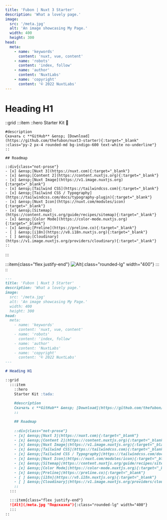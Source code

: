 ```yaml
---
title: 'Fubon | Nuxt 3 Starter'
description: 'What a lovely page.'
image:
  src: '/meta.jpg'
  alt: 'An image showcasing My Page.'
  width: 400
  height: 300
head:
  meta:
    - name: 'keywords'
      content: 'nuxt, vue, content'
    - name: 'robots'
      content: 'index, follow'
    - name: 'author'
      content: 'NuxtLabs'
    - name: 'copyright'
      content: '© 2022 NuxtLabs'
---
```


# Heading H1

::grid
  :::item
    ::hero
    Starter Kit :tada:
   
    #description
    Скачать с **GitHub** &ensp; [Download](https://github.com/thefubon/nuxt3-starter){:target="_blank" :class="py-2 px-4 rounded-md bg-indigo-600 text-white no-underline"}
    ::

    ## Roadmap
    
    ::div{class="not-prose"}
    - [x] &ensp;[Nuxt 3](https://nuxt.com){:target="_blank"}
    - [x] &ensp;[Content 2](https://content.nuxtjs.org){:target="_blank"}
    - [x] &ensp;[Nuxt Image](https://v1.image.nuxtjs.org){:target="_blank"}
    - [x] &ensp;[Tailwind CSS](https://tailwindcss.com){:target="_blank"}
    - [x] &ensp;[Tailwind CSS / Typography](https://tailwindcss.com/docs/typography-plugin){:target="_blank"}
    - [x] &ensp;[Nuxt Icon](https://nuxt.com/modules/icon){:target="_blank"}
    - [x] &ensp;[Sitemap](https://content.nuxtjs.org/guide/recipes/sitemap){:target="_blank"}
    - [x] &ensp;[Color Mode](https://color-mode.nuxtjs.org){:target="_blank"}
    - [x] &ensp;[Preline](https://preline.co){:target="_blank"}
    - [ ] &ensp;[i18n](https://v8.i18n.nuxtjs.org){:target="_blank"}
    - [ ] &ensp;[Cloudinary](https://v1.image.nuxtjs.org/providers/cloudinary){:target="_blank"}
    ::
  :::

  :::item{class="flex justify-end"}
  ![Alt](/meta.jpg "Подсказка"){:class="rounded-lg" width="400"}
  :::
::

```md
---
title: 'Fubon | Nuxt 3 Starter'
description: 'What a lovely page.'
image:
  src: '/meta.jpg'
  alt: 'An image showcasing My Page.'
  width: 400
  height: 300
head:
  meta:
    - name: 'keywords'
      content: 'nuxt, vue, content'
    - name: 'robots'
      content: 'index, follow'
    - name: 'author'
      content: 'NuxtLabs'
    - name: 'copyright'
      content: '© 2022 NuxtLabs'
---

# Heading H1

::grid
  :::item
    ::hero
    Starter Kit :tada:
   
    #description
    Скачать с **GitHub** &ensp; [Download](https://github.com/thefubon/nuxt3-starter){:target="_blank" :class="py-2 px-4 rounded-md bg-indigo-600 text-white no-underline"}
    ::

    ## Roadmap
    
    ::div{class="not-prose"}
    - [x] &ensp;[Nuxt 3](https://nuxt.com){:target="_blank"}
    - [x] &ensp;[Content 2](https://content.nuxtjs.org){:target="_blank"}
    - [x] &ensp;[Nuxt Image](https://v1.image.nuxtjs.org){:target="_blank"}
    - [x] &ensp;[Tailwind CSS](https://tailwindcss.com){:target="_blank"}
    - [x] &ensp;[Tailwind CSS / Typography](https://tailwindcss.com/docs/typography-plugin){:target="_blank"}
    - [x] &ensp;[Nuxt Icon](https://nuxt.com/modules/icon){:target="_blank"}
    - [x] &ensp;[Sitemap](https://content.nuxtjs.org/guide/recipes/sitemap){:target="_blank"}
    - [x] &ensp;[Color Mode](https://color-mode.nuxtjs.org){:target="_blank"}
    - [x] &ensp;[Preline](https://preline.co){:target="_blank"}
    - [ ] &ensp;[i18n](https://v8.i18n.nuxtjs.org){:target="_blank"}
    - [ ] &ensp;[Cloudinary](https://v1.image.nuxtjs.org/providers/cloudinary){:target="_blank"}
    ::
  :::

  :::item{class="flex justify-end"}
  ![Alt](/meta.jpg "Подсказка"){:class="rounded-lg" width="400"}
  :::
::
```